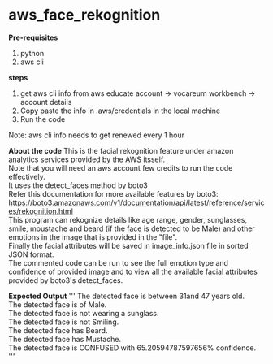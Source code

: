 # aws_face_rekognition
**Pre-requisites**
1. python
2. aws cli

**steps**
1. get aws cli info from aws educate account -> vocareum workbench -> account details
2. Copy paste the info in .aws/credentials in the local machine
3. Run the code

Note: aws cli info needs to get renewed every 1 hour

**About the code**
This is the facial rekognition feature under amazon analytics services provided by the AWS itsself.  
Note that you will need an aws account few credits to run the code effectively.  
It uses the detect_faces method by boto3  
Refer this documentation for more available features by boto3: https://boto3.amazonaws.com/v1/documentation/api/latest/reference/services/rekognition.html  
This program can rekognize details like age range, gender, sunglasses, smile, moustache and beard (if the face is detected to be Male) and other emotions in the image that is provided in the "file".  
Finally the facial attributes will be saved in image_info.json file in sorted JSON format.  
The commented code can be run to see the full emotion type and confidence of provided image and to view all the available facial attributes provided by boto3's detect_faces.  

**Expected Output**
'''
The detected face is between 31and 47 years old.  
The detected face is of Male.  
The detected face is not wearing a sunglass.  
The detected face is not Smiling.  
The detected face has Beard.  
The detected face has Mustache.  
The detected face is CONFUSED with 65.20594787597656% confidence.  
'''
